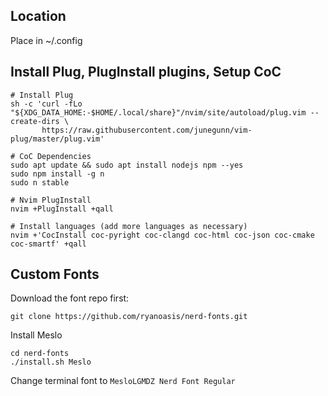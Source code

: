 ## Location
Place in ~/.config

## Install Plug, PlugInstall plugins, Setup CoC
```
# Install Plug
sh -c 'curl -fLo "${XDG_DATA_HOME:-$HOME/.local/share}"/nvim/site/autoload/plug.vim --create-dirs \
       https://raw.githubusercontent.com/junegunn/vim-plug/master/plug.vim'

# CoC Dependencies
sudo apt update && sudo apt install nodejs npm --yes
sudo npm install -g n
sudo n stable

# Nvim PlugInstall
nvim +PlugInstall +qall

# Install languages (add more languages as necessary)
nvim +'CocInstall coc-pyright coc-clangd coc-html coc-json coc-cmake coc-smartf' +qall
```

## Custom Fonts
Download the font repo first:
```
git clone https://github.com/ryanoasis/nerd-fonts.git
```

Install Meslo
```
cd nerd-fonts
./install.sh Meslo
```

Change terminal font to `MesloLGMDZ Nerd Font Regular`
